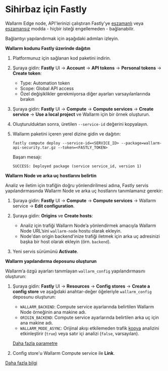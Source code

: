 # Sihirbaz için Fastly

Wallarm Edge node, API'lerinizi çalıştıran Fastly'ye [eşzamanlı](../inline/overview.md) veya [eşzamansız](../oob/overview.md) modda - hiçbir isteği engellemeden - bağlanabilir.

Bağlantıyı yapılandırmak için aşağıdaki adımları izleyin.

**Wallarm kodunu Fastly üzerinde dağıtın**

1. Platformunuz için sağlanan kod paketini indirin.
1. Şuraya gidin: **Fastly** UI → **Account** → **API tokens** → **Personal tokens** → **Create token**:

    * Type: Automation token
    * Scope: Global API access
    * Özel değişiklikler gerekmiyorsa diğer ayarları varsayılanlarında bırakın
1. Şuraya gidin: **Fastly** UI → **Compute** → **Compute services** → **Create service** → **Use a local project** ve Wallarm için bir örnek oluşturun.
1. Oluşturulduktan sonra, üretilen `--service-id` değerini kopyalayın.
1. Wallarm paketini içeren yerel dizine gidin ve dağıtın:

    ```
    fastly compute deploy --service-id=<SERVICE_ID> --package=wallarm-api-security.tar.gz --token=<FASTLY_TOKEN>
    ```

    Başarı mesajı:

    ```
    SUCCESS: Deployed package (service service_id, version 1)
    ```

**Wallarm Node ve arka uç hostlarını belirtin**

Analiz ve iletim için trafiğin doğru yönlendirilmesi adına, Fastly servis yapılandırmasında Wallarm Node ve arka uç hostlarını tanımlamanız gerekir:

1. Şuraya gidin: **Fastly** UI → **Compute** → **Compute services** → Wallarm service → **Edit configuration**.
1. Şuraya gidin: **Origins** ve **Create hosts**:

    * Analiz için trafiği Wallarm Node’a yönlendirmek amacıyla Wallarm Node URL’sini `wallarm-node` hostu olarak ekleyin.
    * Node'dan origin backend'inize trafiği iletmek için arka uç adresinizi başka bir host olarak ekleyin (örn. `backend`).
1. Yeni servis sürümünü **Activate**.

**Wallarm yapılandırma deposunu oluşturun**

Wallarm’a özgü ayarları tanımlayan `wallarm_config` yapılandırmasını oluşturun:

1. Şuraya gidin: **Fastly** UI → **Resources** → **Config stores** → **Create a config store** ve aşağıdaki anahtar-değer öğeleriyle `wallarm_config` deposunu oluşturun:

    * `WALLARM_BACKEND`: Compute service ayarlarında belirtilen Wallarm Node örneğinin ana makine adı.
    * `ORIGIN_BACKEND`: Compute service ayarlarında belirtilen arka uç için ana makine adı.
    * `WALLARM_MODE_ASYNC`: Orijinal akışı etkilemeden trafik [kopya](../oob/overview.md) analizini etkinleştirir (`true`) veya satır içi analizi (`false`, varsayılan).

    [Daha fazla parametre](fastly.md#configuration-options)
1. Config store'u Wallarm Compute service ile **Link**.

[Daha fazla bilgi](fastly.md)

<style>
  h1#fastly-for-wizard {
    display: none;
  }

  .md-footer {
    display: none;
  }

  .md-header {
    display: none;
  }

  .md-content__button {
    display: none;
  }

  .md-main {
    background-color: unset;
  }

  .md-grid {
    margin: unset;
  }

  button.md-top.md-icon {
    display: none;
  }

  .md-consent {
    display: none;
  }
</style>